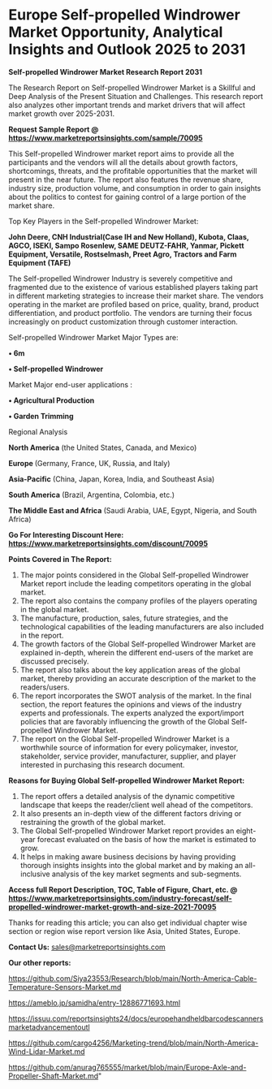 # Europe Self-propelled Windrower Market Opportunity, Analytical Insights and Outlook 2025 to 2031

<strong>Self-propelled Windrower Market Research Report 2031</strong>

The Research Report on Self-propelled Windrower Market is a Skillful and Deep Analysis of the Present Situation and Challenges. This research report also analyzes other important trends and market drivers that will affect market growth over 2025-2031.

<strong>Request Sample Report @ <a href=https://www.marketreportsinsights.com/sample/70095>https://www.marketreportsinsights.com/sample/70095</a></strong>

This Self-propelled Windrower market report aims to provide all the participants and the vendors will all the details about growth factors, shortcomings, threats, and the profitable opportunities that the market will present in the near future. The report also features the revenue share, industry size, production volume, and consumption in order to gain insights about the politics to contest for gaining control of a large portion of the market share.

Top Key Players in the Self-propelled Windrower Market:

<strong>John Deere, CNH Industrial(Case IH and New Holland), Kubota, Claas, AGCO, ISEKI, Sampo Rosenlew, SAME DEUTZ-FAHR, Yanmar, Pickett Equipment, Versatile, Rostselmash, Preet Agro, Tractors and Farm Equipment (TAFE)</strong>

The Self-propelled Windrower Industry is severely competitive and fragmented due to the existence of various established players taking part in different marketing strategies to increase their market share. The vendors operating in the market are profiled based on price, quality, brand, product differentiation, and product portfolio. The vendors are turning their focus increasingly on product customization through customer interaction.

Self-propelled Windrower Market Major Types are:

<strong>• 6m

• Self-propelled Windrower</strong>

Market Major end-user applications :

<strong>• Agricultural Production

• Garden Trimming</strong>

Regional Analysis

</u><strong><b>North America</b></strong> (the United States, Canada, and Mexico)

<strong><b>Europe </b></strong>(Germany, France, UK, Russia, and Italy)

<strong><b>Asia-Pacific</b></strong> (China, Japan, Korea, India, and Southeast Asia)

<strong><b>South America</b></strong> (Brazil, Argentina, Colombia, etc.)

<strong><b>The Middle East and Africa</b></strong> (Saudi Arabia, UAE, Egypt, Nigeria, and South Africa)

<strong>Go For Interesting Discount Here: <a href=https://www.marketreportsinsights.com/discount/70095>https://www.marketreportsinsights.com/discount/70095</a></strong>

<strong>Points Covered in The Report:</strong>
<ol>
  <li>The major points considered in the Global Self-propelled Windrower Market report include the leading competitors operating in the global market.</li>
  <li>The report also contains the company profiles of the players operating in the global market.</li>
  <li>The manufacture, production, sales, future strategies, and the technological capabilities of the leading manufacturers are also included in the report.</li>
  <li>The growth factors of the Global Self-propelled Windrower Market are explained in-depth, wherein the different end-users of the market are discussed precisely.</li>
  <li>The report also talks about the key application areas of the global market, thereby providing an accurate description of the market to the readers/users.</li>
  <li>The report incorporates the SWOT analysis of the market. In the final section, the report features the opinions and views of the industry experts and professionals. The experts analyzed the export/import policies that are favorably influencing the growth of the Global Self-propelled Windrower Market.</li>
  <li>The report on the Global Self-propelled Windrower Market is a worthwhile source of information for every policymaker, investor, stakeholder, service provider, manufacturer, supplier, and player interested in purchasing this research document.</li>
</ol>
<strong>Reasons for Buying Global Self-propelled Windrower Market Report:</strong>

<ol>
  <li>The report offers a detailed analysis of the dynamic competitive landscape that keeps the reader/client well ahead of the competitors.</li>
  <li>It also presents an in-depth view of the different factors driving or restraining the growth of the global market.</li>
  <li>The Global Self-propelled Windrower Market report provides an eight-year forecast evaluated on the basis of how the market is estimated to grow.</li>
  <li>It helps in making aware business decisions by having providing thorough insights insights into the global market and by making an all-inclusive analysis of the key market segments and sub-segments.</li>
</ol>
<strong>Access full Report Description, TOC, Table of Figure, Chart, etc. @ <a href=https://www.marketreportsinsights.com/industry-forecast/self-propelled-windrower-market-growth-and-size-2021-70095>https://www.marketreportsinsights.com/industry-forecast/self-propelled-windrower-market-growth-and-size-2021-70095</a></strong>


Thanks for reading this article; you can also get individual chapter wise section or region wise report version like Asia, United States, Europe.

<strong>Contact Us:</strong>
sales@marketreportsinsights.com

<strong>Our other reports:</strong>

<a href=https://github.com/Siya23553/Research/blob/main/North-America-Cable-Temperature-Sensors-Market.md>https://github.com/Siya23553/Research/blob/main/North-America-Cable-Temperature-Sensors-Market.md</a>

<a href=https://ameblo.jp/samidha/entry-12886771693.html>https://ameblo.jp/samidha/entry-12886771693.html</a>

<a href=https://issuu.com/reportsinsights24/docs/europehandheldbarcodescannersmarketadvancementoutl>https://issuu.com/reportsinsights24/docs/europehandheldbarcodescannersmarketadvancementoutl</a>

<a href=https://github.com/cargo4256/Marketing-trend/blob/main/North-America-Wind-Lidar-Market.md>https://github.com/cargo4256/Marketing-trend/blob/main/North-America-Wind-Lidar-Market.md</a>

<a href=https://github.com/anurag765555/market/blob/main/Europe-Axle-and-Propeller-Shaft-Market.md>https://github.com/anurag765555/market/blob/main/Europe-Axle-and-Propeller-Shaft-Market.md</a>"
